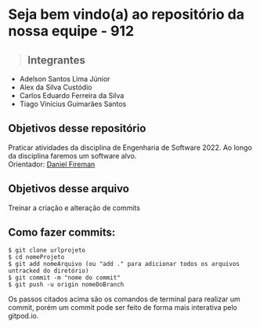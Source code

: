 # Seja bem vindo(a) ao repositório da nossa equipe - 912

>## Integrantes
+ Adelson Santos Lima Júnior
+ Alex da Silva Custódio
+ Carlos Eduardo Ferreira da Silva
+ Tiago Vinícius Guimarães Santos

## Objetivos desse repositório
Praticar atividades da disciplina de Engenharia de Software 2022.
Ao longo da disciplina faremos um software alvo.
<br>
Orientador: [Daniel Fireman](https://github.com/danielfireman)

## Objetivos desse arquivo
Treinar a criação e alteração de commits

## Como fazer commits:
```
$ git clone urlprojeto
$ cd nomeProjeto
$ git add nomeArquivo (ou "add ." para adicionar todos os arquivos untracked do diretório)
$ git commit -m "nome do commit"
$ git push -u origin nomeDoBranch
```
Os passos citados acima são os comandos de terminal para realizar um commit, porém um commit pode ser feito de forma mais interativa pelo gitpod.io.
